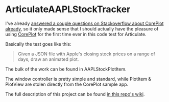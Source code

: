 ArticulateAAPLStockTracker
==========================

I've already [answered a couple questions on Stackoverflow about CorePlot already](http://stackoverflow.com/search?q=user:981049+[core-plot]), so it only made sense that I should actually have the pleasure of using [CorePlot](https://github.com/core-plot) for the first time ever in this code test for Articulate.

Basically the test goes like this:

>Given a JSON file with Apple's closing stock prices on a range of days, draw an animated plot.

The bulk of the work can be found in AAPLStockPlotItem.

The window controller is pretty simple and standard, while PlotItem & PlotView are stolen directly from the CorePlot sample app.

The full description of this project can be found [in this repo's wiki](https://github.com/dautermann/ArticulateAAPLStockTracker/wiki). 
